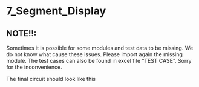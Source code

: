 # 7_Segment_Display

## NOTE!!: 
Sometimes it is possible for some modules and test data to be missing. 
We do not know what cause these issues. Please import again the missing module. 
The test cases can also be found in excel file “TEST CASE”. Sorry for the inconvenience. 

The final circuit should look like this

